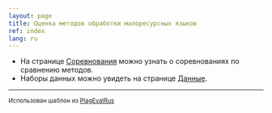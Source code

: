 ```yaml
---
layout: page
title: Оценка методов обработки малоресурсных языков
ref: index
lang: ru
---
```

* На странице [Соревнования](content/shared_tasks/index_shared_tasks.html) можно узнать о соревнованиях по сравнению методов.
* Наборы данных можно увидеть на странице [Данные](content/data/index_data.html).




---
<small>Использован шаблон из [PlagEvalRus](https://plagevalrus.github.io)</small>	


